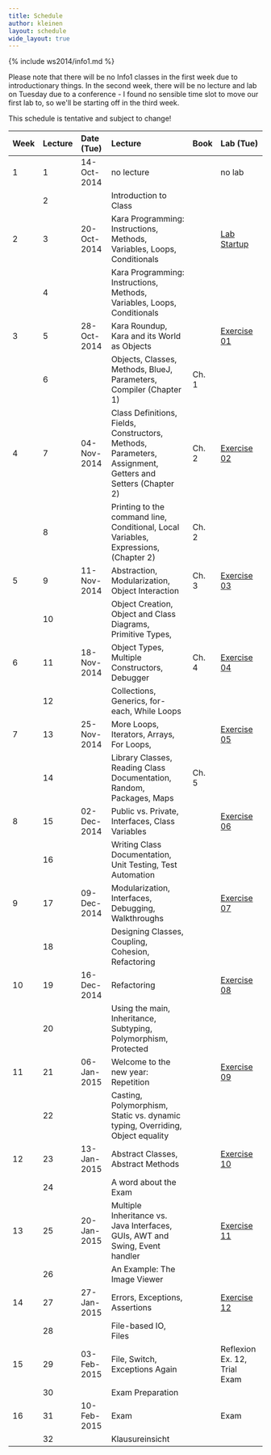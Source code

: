 ```yaml
---
title: Schedule
author: kleinen
layout: schedule
wide_layout: true
---
```


{% include ws2014/info1.md %}

Please note that there will be no Info1 classes in the first week due to introductionary things. In the second week, there will be no lecture and lab on Tuesday due to a conference - I found no sensible time slot to move our first lab to, so we'll be starting off in the third week.

This schedule is tentative and subject to change!

|Week  |Lecture|Date (Tue) |Lecture                                                                                                  |Book |Lab (Tue)                              |
|:-----|:------|:------    |:------                                                                                                  |:--  |:------                                |
|1     |1      |14-Oct-2014|no lecture                                                                                               |     |no lab                                 |
|      |2      |           |Introduction to Class                                                                                    |     |                                       |
|2     |3      |20-Oct-2014|Kara Programming: Instructions, Methods, Variables, Loops, Conditionals                                  |     |[Lab Startup](../labs/exercise-00.html)|
|      |4      |           |Kara Programming: Instructions, Methods, Variables, Loops, Conditionals                                  |     |                                       |
|3     |5      |28-Oct-2014|Kara Roundup, Kara and its World as Objects                                                              |     |[Exercise 01](../labs/exercise-01.html)|
|      |6      |           |Objects, Classes, Methods, BlueJ, Parameters,  Compiler  (Chapter 1)                                     |Ch. 1|                                       |
|4     |7      |04-Nov-2014|Class Definitions, Fields, Constructors, Methods, Parameters, Assignment, Getters and Setters (Chapter 2)|Ch. 2|[Exercise 02](../labs/exercise-02.html)|
|      |8      |           |Printing to the command line, Conditional, Local Variables, Expressions,  (Chapter 2)                    |Ch. 2|                                       |
|5     |9      |11-Nov-2014|Abstraction, Modularization, Object Interaction                                                          |Ch. 3|[Exercise 03](../labs/exercise-03.html)|
|      |10     |           |Object Creation, Object and Class Diagrams, Primitive Types,                                             |     |                                       |
|6     |11     |18-Nov-2014|Object Types, Multiple Constructors, Debugger                                                            |Ch. 4|[Exercise 04](../labs/exercise-04.html)|
|      |12     |           |Collections, Generics, for-each, While Loops                                                             |     |                                       |
|7     |13     |25-Nov-2014|More Loops, Iterators, Arrays, For Loops,                                                                |     |[Exercise 05](../labs/exercise-05.html)|
|      |14     |           |Library Classes, Reading Class Documentation, Random, Packages, Maps                                     |Ch. 5|                                       |
|8     |15     |02-Dec-2014|Public vs. Private, Interfaces, Class Variables                                                          |     |[Exercise 06](../labs/exercise-06.html)|
|      |16     |           |Writing Class Documentation, Unit Testing, Test Automation                                               |     |                                       |
|9     |17     |09-Dec-2014|Modularization, Interfaces, Debugging, Walkthroughs                                                      |     |[Exercise 07](../labs/exercise-07.html)|
|      |18     |           |Designing Classes, Coupling, Cohesion, Refactoring                                                       |     |                                       |
|10    |19     |16-Dec-2014|Refactoring                                                                                              |     |[Exercise 08](../labs/exercise-08.html)|
|      |20     |           |Using the main, Inheritance, Subtyping, Polymorphism, Protected                                          |     |                                       |
|11    |21     |06-Jan-2015|Welcome to the new year: Repetition                                                                      |     |[Exercise 09](../labs/exercise-09.html)|
|      |22     |           |Casting, Polymorphism, Static vs. dynamic typing, Overriding, Object equality                            |     |                                       |
|12    |23     |13-Jan-2015|Abstract Classes, Abstract Methods                                                                       |     |[Exercise 10](../labs/exercise-10.html)|
|      |24     |           |A word about the Exam                                                                                    |     |                                       |
|13    |25     |20-Jan-2015|Multiple Inheritance vs. Java Interfaces,  GUIs, AWT and Swing, Event handler                            |     |[Exercise 11](../labs/exercise-11.html)|
|      |26     |           |An Example: The Image Viewer                                                                             |     |                                       |
|14    |27     |27-Jan-2015|Errors, Exceptions, Assertions                                                                           |     |[Exercise 12](../labs/exercise-12.html)|
|      |28     |           |File-based IO, Files                                                                                     |     |                                       |
|15    |29     |03-Feb-2015|File, Switch, Exceptions Again                                                                           |     |Reflexion Ex. 12, Trial Exam           |
|      |30     |           |Exam Preparation                                                                                         |     |                                       |
|16    |31     |10-Feb-2015|Exam                                                                                                     |     |Exam                                   |
|      |32     |           |Klausureinsicht                                                                                          |     |                                       |


